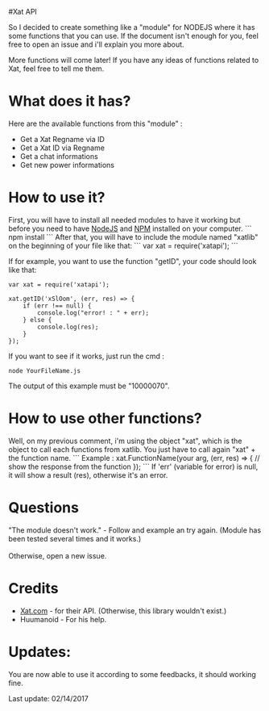 #Xat API

<p>So I decided to create something like a "module" for NODEJS where it has some functions that you can use. If the document isn't enough for you, feel free to open an issue and i'll explain you more about.</p>
<p>More functions will come later! If you have any ideas of functions related to Xat, feel free to tell me them.</p>

<h1>What does it has?</h1>

<p>Here are the available functions from this "module" :</p>

<ul>
    <li>Get a Xat Regname via ID</li>
    <li>Get a Xat ID via Regname</li>
    <li>Get a chat informations</li>
    <li>Get new power informations</li>
</ul>

<h1>How to use it?</h1>
First, you will have to install all needed modules to have it working but before you need to have <a href="https://nodejs.org/en/">NodeJS</a> and <a href="https://www.npmjs.com/">NPM</a> installed on your computer.
```
npm install
```
After that, you will have to include the module named "xatlib" on the beginning of your file like that:
```
var xat = require('xatapi');
```

If for example, you want to use the function "getID", your code should look like that: 
```
var xat = require('xatapi');

xat.getID('xSlOom', (err, res) => {
    if (err !== null) {
        console.log("error! : " + err);
    } else {
        console.log(res);
    }    
});
```
If you want to see if it works, just run the cmd : 
```
node YourFileName.js
```
The output of this example must be "10000070".

<h1>How to use other functions?</h1>
Well, on my previous comment, i'm using the object "xat", which is the object to call each functions from xatlib.
You just have to call again "xat" + the function name.
```
Example : 
xat.FunctionName(your arg, (err, res) => {
    // show the response from the function
});
```
If 'err' (variable for error) is null, it will show a result (res), otherwise it's an error.
<h1>Questions</h1>
"The module doesn't work." - Follow and example an try again. (Module has been tested several times and it works.)<br /><br />
Otherwise, open a new issue.
<h1>Credits</h1>
<ul>
    <li><a href="http://xat.com/">Xat.com</a> - for their API. (Otherwise, this library wouldn't exist.)</li>
    <li>Huumanoid - For his help.
</ul>

<h1>Updates:</h1>
<p>You are now able to use it according to some feedbacks, it should working fine.</p>
<p>Last update: 02/14/2017</p>

